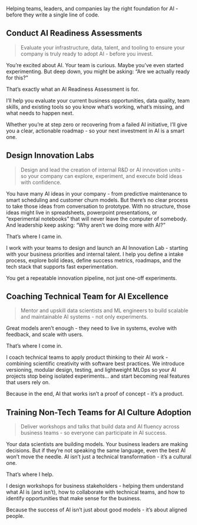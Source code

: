 Helping teams, leaders, and companies lay the right foundation for AI - before they write a single line of code.



## **Conduct AI Readiness Assessments**

> Evaluate your infrastructure, data, talent, and tooling to ensure your company is truly ready to adopt AI - before you invest.

You’re excited about AI. Your team is curious. Maybe you’ve even started experimenting. But deep down, you might be asking: “Are we actually ready for this?”

That’s exactly what an AI Readiness Assessment is for.

I’ll help you evaluate your current business opportunities, data quality, team skills, and existing tools so you know what’s working, what’s missing, and what needs to happen next.

Whether you’re at step zero or recovering from a failed AI initiative, I’ll give you a clear, actionable roadmap - so your next investment in AI is a smart one.



## **Design Innovation Labs**

> Design and lead the creation of internal R&D or AI innovation units - so your company can explore, experiment, and execute bold ideas with confidence.

You have many AI ideas in your company - from predictive maintenance to smart scheduling and customer churn models. But there’s no clear process to take those ideas from conversation to prototype. With no structure, those ideas might live in spreadsheets, powerpoint presentations, or “experimental notebooks” that will never leave the computer of somebody. And leadership keep asking: “Why aren’t we doing more with AI?”

That’s where I came in.

I work with your teams to design and launch an AI Innovation Lab - starting with your business priorities and internal talent. I help you define a intake process, explore bold ideas, define success metrics, roadmaps, and the tech stack that supports fast experimentation.

You get a repeatable innovation pipeline, not just one-off experiments.



## **Coaching Technical Team for AI Excellence**

> Mentor and upskill data scientists and ML engineers to build scalable and maintainable AI systems - not only experiments.

Great models aren’t enough - they need to live in systems, evolve with feedback, and scale with users.

That’s where I come in.

I coach technical teams to apply product thinking to their AI work - combining scientific creativity with software best practices. We introduce versioning, modular design, testing, and lightweight MLOps so your AI projects stop being isolated experiments… and start becoming real features that users rely on.

Because in the end, AI that works isn’t a proof of concept - it’s a product.



## **Training Non-Tech Teams for AI Culture Adoption**

> Deliver workshops and talks that build data and AI fluency across business teams - so everyone can participate in AI success.

Your data scientists are building models. Your business leaders are making decisions. But if they’re not speaking the same language, even the best AI won’t move the needle. AI isn’t just a technical transformation - it’s a cultural one.

That’s where I help.

I design workshops for business stakeholders - helping them understand what AI is (and isn’t), how to collaborate with technical teams, and how to identify opportunities that make sense for the business.

Because the success of AI isn’t just about good models - it’s about aligned people.